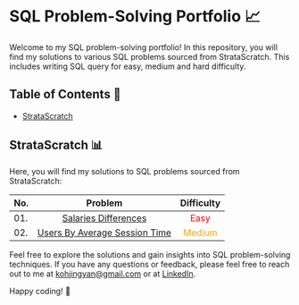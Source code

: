 # SQL Problem-Solving Portfolio :chart_with_upwards_trend:

Welcome to my SQL problem-solving portfolio! In this repository, you will find my solutions to various SQL problems sourced from StrataScratch. This includes writing SQL query for easy, medium and hard difficulty.

## Table of Contents :notebook:

- [StrataScratch](#stratascratch)

## StrataScratch :bar_chart:

Here, you will find my solutions to SQL problems sourced from StrataScratch:

| No.       | Problem       | Difficulty  |
| --------- |:-------------:| :----------:|
| 01.    | [Salaries Differences](https://github.com/kohjingyan/sql/tree/main/01.%20Salaries%20Differences) | <font color='red'>Easy</font> |
| 02.    | [Users By Average Session Time](https://github.com/kohjingyan/sql/tree/main/02.%20Users%20By%20Average%20Session%20Time) | <font color='orange'>Medium</font> |

Feel free to explore the solutions and gain insights into SQL problem-solving techniques. If you have any questions or feedback, please feel free to reach out to me at kohjingyan@gmail.com or at [LinkedIn](https://www.linkedin.com/in/koh-jing-yan/).

Happy coding! :rocket:
